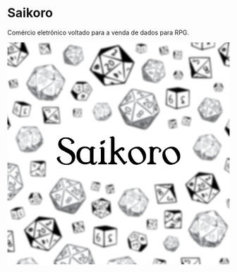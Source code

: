 # Saikoro

Comércio eletrônico voltado para a venda de dados para RPG.

![Logo Saikoro](https://github.com/VitorGK/Rechner/blob/master/Logo%20Saikoro.png)
